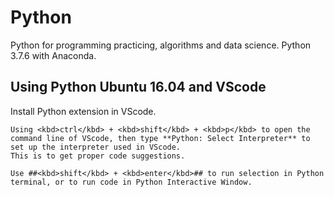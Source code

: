 # Python  

Python for programming practicing, algorithms and data science.
Python 3.7.6 with Anaconda.

## Using Python Ubuntu 16.04 and VScode

Install Python extension in VScode.  

    Using <kbd>ctrl</kbd> + <kbd>shift</kbd> + <kbd>p</kbd> to open the command line of VScode, then type **Python: Select Interpreter** to set up the interpreter used in VScode.
    This is to get proper code suggestions.

    Use ##<kbd>shift</kbd> + <kbd>enter</kbd>## to run selection in Python terminal, or to run code in Python Interactive Window.
  